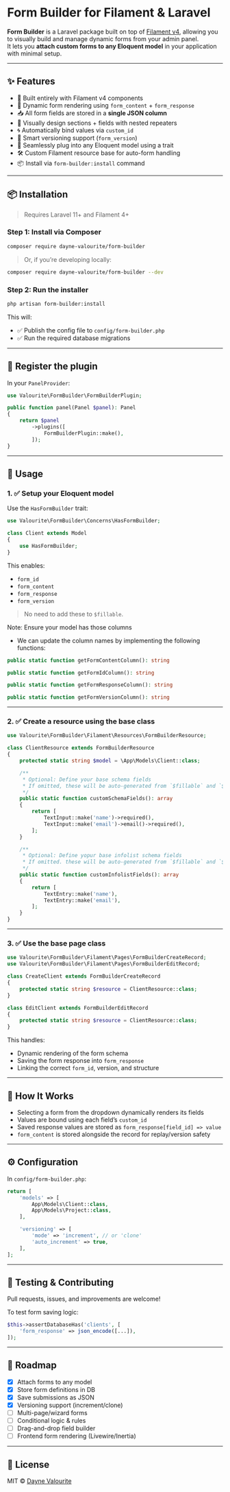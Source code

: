 # Form Builder for Filament & Laravel

**Form Builder** is a Laravel package built on top of [Filament v4](https://filamentphp.com), allowing you to visually build and manage dynamic forms from your admin panel.  
It lets you **attach custom forms to any Eloquent model** in your application with minimal setup.

---

## ✨ Features

- 🔧 Built entirely with Filament v4 components
- 🧠 Dynamic form rendering using `form_content` + `form_response`
- 📥 All form fields are stored in a **single JSON column**
- 🧱 Visually design sections + fields with nested repeaters
- 🌀 Automatically bind values via `custom_id`
- 🧬 Smart versioning support (`form_version`)
- 🧩 Seamlessly plug into any Eloquent model using a trait
- 🛠️ Custom Filament resource base for auto-form handling
- 📦 Install via `form-builder:install` command

---

## 📦 Installation

> Requires Laravel 11+ and Filament 4+

### Step 1: Install via Composer

```bash
composer require dayne-valourite/form-builder
````

> Or, if you’re developing locally:

```bash
composer require dayne-valourite/form-builder --dev
```

### Step 2: Run the installer

```bash
php artisan form-builder:install
```

This will:

* ✅ Publish the config file to `config/form-builder.php`
* ✅ Run the required database migrations

---

## 🔌 Register the plugin

In your `PanelProvider`:

```php
use Valourite\FormBuilder\FormBuilderPlugin;

public function panel(Panel $panel): Panel
{
    return $panel
        ->plugins([
            FormBuilderPlugin::make(),
        ]);
}
```

---

## 🧩 Usage

### 1. ✅ Setup your Eloquent model

Use the `HasFormBuilder` trait:

```php
use Valourite\FormBuilder\Concerns\HasFormBuilder;

class Client extends Model
{
    use HasFormBuilder;
}
```

This enables:

* `form_id`
* `form_content`
* `form_response`
* `form_version`

> No need to add these to `$fillable`.

Note: Ensure your model has those columns
- We can update the column names by implementing the following functions:

```php
public static function getFormContentColumn(): string

public static function getFormIdColumn(): string

public static function getFormResponseColumn(): string

public static function getFormVersionColumn(): string
```

---

### 2. ✅ Create a resource using the base class

```php
use Valourite\FormBuilder\Filament\Resources\FormBuilderResource;

class ClientResource extends FormBuilderResource
{
    protected static string $model = \App\Models\Client::class;

    /**
     * Optional: Define your base schema fields
     * If omitted, these will be auto-generated from `$fillable` and `$casts`
     */
    public static function customSchemaFields(): array
    {
        return [
            TextInput::make('name')->required(),
            TextInput::make('email')->email()->required(),
        ];
    }

    /**
     * Optional: Define yopur base infolist schema fields
     * If omitted. these will be auto-generated from `$fillable` and `$casts`
     */
    public static function customInfolistFields(): array
    {
        return [
            TextEntry::make('name'),
            TextEntry::make('email'),
        ];
    }
}
```

---

### 3. ✅ Use the base page class

```php
use Valourite\FormBuilder\Filament\Pages\FormBuilderCreateRecord;
use Valourite\FormBuilder\Filament\Pages\FormBuilderEditRecord;

class CreateClient extends FormBuilderCreateRecord
{
    protected static string $resource = ClientResource::class;
}

class EditClient extends FormBuilderEditRecord
{
    protected static string $resource = ClientResource::class;
}
```

This handles:

* Dynamic rendering of the form schema
* Saving the form response into `form_response`
* Linking the correct `form_id`, version, and structure

---

## 🧠 How It Works

* Selecting a form from the dropdown dynamically renders its fields
* Values are bound using each field’s `custom_id`
* Saved response values are stored as `form_response[field_id] => value`
* `form_content` is stored alongside the record for replay/version safety

---

## ⚙️ Configuration

In `config/form-builder.php`:

```php
return [
    'models' => [
        App\Models\Client::class,
        App\Models\Project::class,
    ],

    'versioning' => [
        'mode' => 'increment', // or 'clone'
        'auto_increment' => true,
    ],
];
```

---

## 🧪 Testing & Contributing

Pull requests, issues, and improvements are welcome!

To test form saving logic:

```php
$this->assertDatabaseHas('clients', [
    'form_response' => json_encode([...]),
]);
```

---

## 🚧 Roadmap

* [x] Attach forms to any model
* [x] Store form definitions in DB
* [x] Save submissions as JSON
* [x] Versioning support (increment/clone)
* [ ] Multi-page/wizard forms
* [ ] Conditional logic & rules
* [ ] Drag-and-drop field builder
* [ ] Frontend form rendering (Livewire/Inertia)

---

## 📄 License

MIT © [Dayne Valourite](https://github.com/dayne-valourite)

